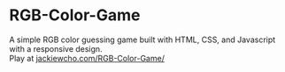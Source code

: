 # RGB-Color-Game
A simple RGB color guessing game built with HTML, CSS, and Javascript with a responsive design.
<br> Play at <a href=https://jackiewcho.com/RGB-Color-Game/>jackiewcho.com/RGB-Color-Game/</a>
